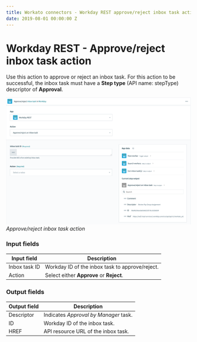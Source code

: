 ```yaml
---
title: Workato connectors - Workday REST approve/reject inbox task action
date: 2019-08-01 00:00:00 Z
---
```


# Workday REST - Approve/reject inbox task action

Use this action to approve or reject an inbox task. For this action to be successful, the inbox task must have a **Step type** (API name: stepType) descriptor of **Approval**.

![Approve/reject inbox task action](/assets/images/workday-rest/approve-reject-inbox-task.png)
*Approve/reject inbox task action*

### Input fields
| Input field     | Description                                     |
| --------------- | ----------------------------------------------- |
| Inbox task ID   | Workday ID of the inbox task to approve/reject. |
| Action          | Select either **Approve** or **Reject**.        |

### Output fields

| Output field    | Description                           |
| --------------- | ------------------------------------- |
| Descriptor      | Indicates *Approval by Manager* task. |
| ID              | Workday ID of the inbox task.         |
| HREF            | API resource URL of the inbox task.   |
